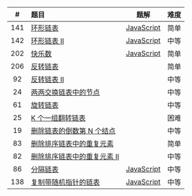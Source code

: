 |  #   | 题目                                                         |                             题解                             | 难度 |
| :--: | :----------------------------------------------------------- | :----------------------------------------------------------: | :--: |
| 141  | [环形链表](https://leetcode.cn/problems/linked-list-cycle/)  |       [JavaScript](linklist/141.%20linked-list-cycle.js)       | 简单 |
| 142  | [环形链表 II](https://leetcode.cn/problems/linked-list-cycle-ii/) |     [JavaScript](linklist/142.%20linked-list-cycyle-ii.js)     | 中等 |
| 202  | [快乐数](https://leetcode.cn/problems/happy-number/)         |          [JavaScript](linklist/202.%20happy-numer.js)          | 简单 |
| 206  | [反转链表](https://leetcode.cn/problems/reverse-linked-list/) |                                                              | 简单 |
|  92  | [反转链表 II](https://leetcode.cn/problems/reverse-linked-list-ii/) |                                                              | 中等 |
|  24  | [两两交换链表中的节点](https://leetcode.cn/problems/swap-nodes-in-pairs/) |                                                              | 中等 |
|  61  | [旋转链表](https://leetcode.cn/problems/rotate-list/)        |                                                              | 中等 |
|  25  | [K 个一组翻转链表](https://leetcode.cn/problems/reverse-nodes-in-k-group/) |                                                              | 困难 |
|  19  | [删除链表的倒数第 N 个结点](https://leetcode.cn/problems/remove-nth-node-from-end-of-list/) |                                                              | 中等 |
|  83  | [删除排序链表中的重复元素](https://leetcode.cn/problems/remove-duplicates-from-sorted-list/) |                                                              | 简单 |
|  82  | [删除排序链表中的重复元素 II](https://leetcode.cn/problems/remove-duplicates-from-sorted-list-ii/) |                                                              | 中等 |
|  86  | [分隔链表](https://leetcode.cn/problems/partition-list/)     |         [JavaScript](linklist/68.%20partition-list.js)         | 中等 |
| 138  | [复制带随机指针的链表](https://leetcode.cn/problems/copy-list-with-random-pointer/) | [JavaScript](linklist/138.%20copy-list-with-random-pointer.js) | 中等 |



